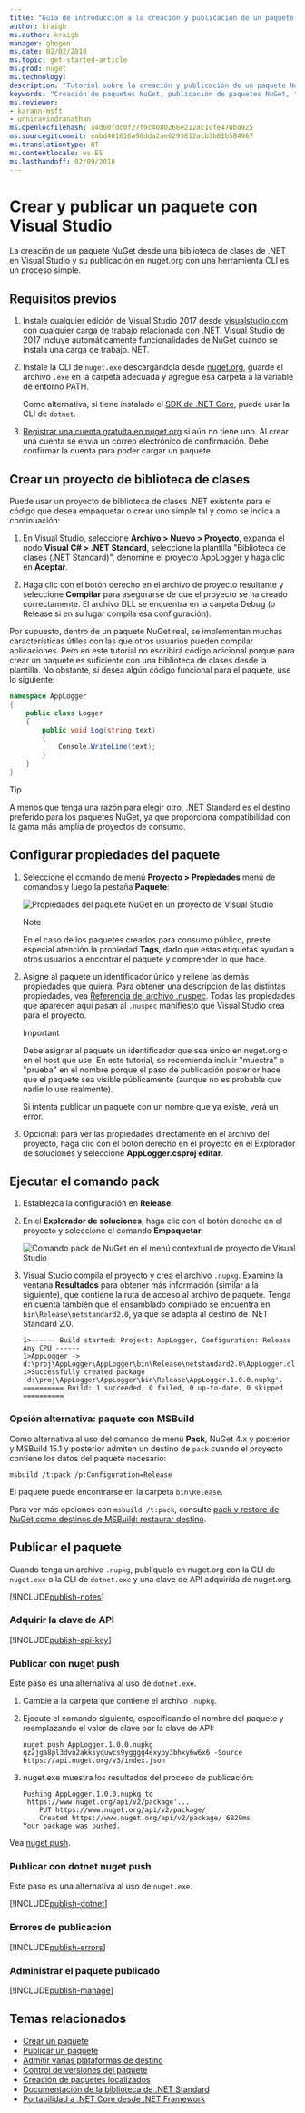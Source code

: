 ```yaml
---
title: "Guía de introducción a la creación y publicación de un paquete NuGet con Visual Studio | Microsoft Docs"
author: kraigb
ms.author: kraigb
manager: ghogen
ms.date: 02/02/2018
ms.topic: get-started-article
ms.prod: nuget
ms.technology: 
description: "Tutorial sobre la creación y publicación de un paquete NuGet con Visual Studio 2017."
keywords: "Creación de paquetes NuGet, publicación de paquetes NuGet, tutorial de NuGet, creación en Visual Studio, paquete de NuGet, paquete msbuild"
ms.reviewer:
- karann-msft
- unniravindranathan
ms.openlocfilehash: a4d60fdc0f27f9c4080266e212ac1cfe470ba925
ms.sourcegitcommit: eabd401616a98dda2ae6293612acb3b81b584967
ms.translationtype: HT
ms.contentlocale: es-ES
ms.lasthandoff: 02/09/2018
---
```

# <a name="create-and-publish-a-package-using-visual-studio"></a>Crear y publicar un paquete con Visual Studio

La creación de un paquete NuGet desde una biblioteca de clases de .NET en Visual Studio y su publicación en nuget.org con una herramienta CLI es un proceso simple.

## <a name="pre-requisites"></a>Requisitos previos

1. Instale cualquier edición de Visual Studio 2017 desde [visualstudio.com](https://www.visualstudio.com/) con cualquier carga de trabajo relacionada con .NET. Visual Studio de 2017 incluye automáticamente funcionalidades de NuGet cuando se instala una carga de trabajo. NET.

1. Instale la CLI de `nuget.exe` descargándola desde [nuget.org](https://dist.nuget.org/win-x86-commandline/latest/nuget.exe), guarde el archivo `.exe` en la carpeta adecuada y agregue esa carpeta a la variable de entorno PATH.

    Como alternativa, si tiene instalado el [SDK de .NET Core](https://www.microsoft.com/net/download/), puede usar la CLI de `dotnet`.

1. [Registrar una cuenta gratuita en nuget.org](https://www.nuget.org/users/account/LogOn?returnUrl=%2F) si aún no tiene uno. Al crear una cuenta se envía un correo electrónico de confirmación. Debe confirmar la cuenta para poder cargar un paquete.

## <a name="create-a-class-library-project"></a>Crear un proyecto de biblioteca de clases

Puede usar un proyecto de biblioteca de clases .NET existente para el código que desea empaquetar o crear uno simple tal y como se indica a continuación:

1. En Visual Studio, seleccione **Archivo > Nuevo > Proyecto**, expanda el nodo **Visual C# > .NET Standard**, seleccione la plantilla "Biblioteca de clases (.NET Standard)", denomine el proyecto AppLogger y haga clic en **Aceptar**.

1. Haga clic con el botón derecho en el archivo de proyecto resultante y seleccione **Compilar** para asegurarse de que el proyecto se ha creado correctamente. El archivo DLL se encuentra en la carpeta Debug (o Release si en su lugar compila esa configuración).

Por supuesto, dentro de un paquete NuGet real, se implementan muchas características útiles con las que otros usuarios pueden compilar aplicaciones. Pero en este tutorial no escribirá código adicional porque para crear un paquete es suficiente con una biblioteca de clases desde la plantilla. No obstante, si desea algún código funcional para el paquete, use lo siguiente:

```cs
namespace AppLogger
{
    public class Logger
    {
        public void Log(string text)
        {
            Console.WriteLine(text);
        }
    }
}
```

> [!Tip]
> A menos que tenga una razón para elegir otro, .NET Standard es el destino preferido para los paquetes NuGet, ya que proporciona compatibilidad con la gama más amplia de proyectos de consumo.

## <a name="configure-package-properties"></a>Configurar propiedades del paquete

1. Seleccione el comando de menú **Proyecto > Propiedades** menú de comandos y luego la pestaña **Paquete**:

    ![Propiedades del paquete NuGet en un proyecto de Visual Studio](media/qs_create-vs-01-package-properties.png)

    > [!Note]
    > En el caso de los paquetes creados para consumo público, preste especial atención la propiedad **Tags**, dado que estas etiquetas ayudan a otros usuarios a encontrar el paquete y comprender lo que hace.

1. Asigne al paquete un identificador único y rellene las demás propiedades que quiera. Para obtener una descripción de las distintas propiedades, vea [Referencia del archivo .nuspec](../reference/nuspec.md). Todas las propiedades que aparecen aquí pasan al `.nuspec` manifiesto que Visual Studio crea para el proyecto.

    > [!Important]
    > Debe asignar al paquete un identificador que sea único en nuget.org o en el host que use. En este tutorial, se recomienda incluir "muestra" o "prueba" en el nombre porque el paso de publicación posterior hace que el paquete sea visible públicamente (aunque no es probable que nadie lo use realmente).
    >
    > Si intenta publicar un paquete con un nombre que ya existe, verá un error.

1. Opcional: para ver las propiedades directamente en el archivo del proyecto, haga clic con el botón derecho en el proyecto en el Explorador de soluciones y seleccione **AppLogger.csproj editar**.

## <a name="run-the-pack-command"></a>Ejecutar el comando pack

1. Establezca la configuración en **Release**.

1. En el **Explorador de soluciones**, haga clic con el botón derecho en el proyecto y seleccione el comando **Empaquetar**:

    ![Comando pack de NuGet en el menú contextual de proyecto de Visual Studio](media/qs_create-vs-02-pack-command.png)

1. Visual Studio compila el proyecto y crea el archivo `.nupkg`. Examine la ventana **Resultados** para obtener más información (similar a la siguiente), que contiene la ruta de acceso al archivo de paquete. Tenga en cuenta también que el ensamblado compilado se encuentra en `bin\Release\netstandard2.0`, ya que se adapta al destino de .NET Standard 2.0.

    ```output
    1>------ Build started: Project: AppLogger, Configuration: Release Any CPU ------
    1>AppLogger -> d:\proj\AppLogger\AppLogger\bin\Release\netstandard2.0\AppLogger.dll
    1>Successfully created package 'd:\proj\AppLogger\AppLogger\bin\Release\AppLogger.1.0.0.nupkg'.
    ========== Build: 1 succeeded, 0 failed, 0 up-to-date, 0 skipped ==========
    ```

### <a name="alternate-option-pack-with-msbuild"></a>Opción alternativa: paquete con MSBuild

Como alternativa al uso del comando de menú **Pack**, NuGet 4.x y posterior y MSBuild 15.1 y posterior admiten un destino de `pack` cuando el proyecto contiene los datos del paquete necesario:

```cli
msbuild /t:pack /p:Configuration=Release
```

El paquete puede encontrarse en la carpeta `bin\Release`.

Para ver más opciones con `msbuild /t:pack`, consulte [pack y restore de NuGet como destinos de MSBuild: restaurar destino](../reference/msbuild-targets.md#pack-target).

## <a name="publish-the-package"></a>Publicar el paquete

Cuando tenga un archivo `.nupkg`, publíquelo en nuget.org con la CLI de `nuget.exe` o la CLI de `dotnet.exe` y una clave de API adquirida de nuget.org.

[!INCLUDE[publish-notes](includes/publish-notes.md)]

### <a name="acquire-your-api-key"></a>Adquirir la clave de API

[!INCLUDE[publish-api-key](includes/publish-api-key.md)]

### <a name="publish-with-nuget-push"></a>Publicar con nuget push

Este paso es una alternativa al uso de `dotnet.exe`.

1. Cambie a la carpeta que contiene el archivo `.nupkg`.

1. Ejecute el comando siguiente, especificando el nombre del paquete y reemplazando el valor de clave por la clave de API:

    ```cli
    nuget push AppLogger.1.0.0.nupkg qz2jga8pl3dvn2akksyquwcs9ygggg4exypy3bhxy6w6x6 -Source https://api.nuget.org/v3/index.json
    ```

1. nuget.exe muestra los resultados del proceso de publicación:

    ```output
    Pushing AppLogger.1.0.0.nupkg to 'https://www.nuget.org/api/v2/package'...
        PUT https://www.nuget.org/api/v2/package/
        Created https://www.nuget.org/api/v2/package/ 6829ms
    Your package was pushed.
    ```

Vea [nuget push](../tools/cli-ref-push.md).

### <a name="publish-with-dotnet-nuget-push"></a>Publicar con dotnet nuget push

Este paso es una alternativa al uso de `nuget.exe`.

[!INCLUDE[publish-dotnet](includes/publish-dotnet.md)]

### <a name="publish-errors"></a>Errores de publicación

[!INCLUDE[publish-errors](includes/publish-errors.md)]

### <a name="manage-the-published-package"></a>Administrar el paquete publicado

[!INCLUDE[publish-manage](includes/publish-manage.md)]

## <a name="related-topics"></a>Temas relacionados

- [Crear un paquete](../create-packages/creating-a-package.md)
- [Publicar un paquete](../create-packages/publish-a-package.md)
- [Admitir varias plataformas de destino](../create-packages/supporting-multiple-target-frameworks.md)
- [Control de versiones del paquete](../reference/package-versioning.md)
- [Creación de paquetes localizados](../create-packages/creating-localized-packages.md)
- [Documentación de la biblioteca de .NET Standard](/dotnet/articles/standard/library)
- [Portabilidad a .NET Core desde .NET Framework](/dotnet/articles/core/porting/index)